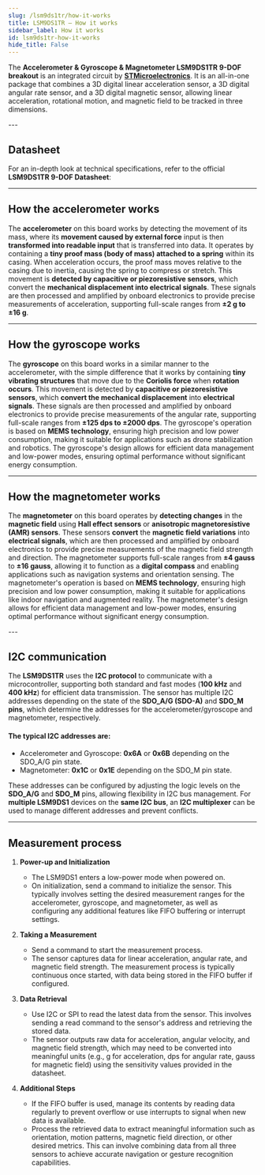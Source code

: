 ```yaml
---
slug: /lsm9ds1tr/how-it-works 
title: LSM9DS1TR – How it works
sidebar_label: How it works
id: lsm9ds1tr-how-it-works 
hide_title: False
---
```


The **Accelerometer & Gyroscope & Magnetometer LSM9DS1TR 9-DOF breakout** is an integrated circuit by [**STMicroelectronics**](https://www.st.com/en/mems-and-sensors/lsm9ds1.html). It is an all-in-one package that combines a 3D digital linear acceleration sensor, a 3D digital angular rate sensor, and a 3D digital magnetic sensor, allowing linear acceleration, rotational motion, and magnetic field to be tracked in three dimensions.

<CenteredImage src="/img/lsm9ds1tr/lsm9ds1tr_chip.png" alt="LSM9DS1 chip on the board" caption="LSM9DS1 chip on the board" width="400px" />
---

## Datasheet

For an in-depth look at technical specifications, refer to the official **LSM9DS1TR 9-DOF Datasheet**:

<QuickLink  
  title="LSM9DS1TR 9-DOF Datasheet"  
  description="Detailed technical documentation for the Accelerometer & Gyroscope & Magnetometer LSM9DS1TR 9-DOF"  
  url="https://soldered.com/productdata/2023/08/Soldered_lsm9ds1_datasheet.pdf"  
/>  

---

## How the accelerometer works  

The **accelerometer** on this board works by detecting the movement of its mass, where its **movement caused by external force** input is then **transformed into readable input** that is transferred into data. It operates by containing a **tiny proof mass (body of mass) attached to a spring** within its casing. When acceleration occurs, the proof mass moves relative to the casing due to inertia, causing the spring to compress or stretch. This movement is **detected by capacitive or piezoresistive sensors**, which convert the **mechanical displacement into electrical signals**. These signals are then processed and amplified by onboard electronics to provide precise measurements of acceleration, supporting full-scale ranges from **±2 g to ±16 g**.

<CenteredImage src="/img/lsm9ds1tr/accelerometer.png" alt="lsm9ds1tr accelerometer" caption="Visual representation of the accelerometer" width="400px" />

---

## How the gyroscope works  

The **gyroscope** on this board works in a similar manner to the accelerometer, with the simple difference that it works by containing **tiny vibrating structures** that move due to the **Coriolis force** when **rotation occurs**. This movement is detected by **capacitive or piezoresistive sensors**, which **convert the mechanical displacement** into **electrical signals**. These signals are then processed and amplified by onboard electronics to provide precise measurements of the angular rate, supporting full-scale ranges from **±125 dps to ±2000 dps**. The gyroscope's operation is based on **MEMS technology**, ensuring high precision and low power consumption, making it suitable for applications such as drone stabilization and robotics. The gyroscope's design allows for efficient data management and low-power modes, ensuring optimal performance without significant energy consumption.

<CenteredImage src="/img/lsm9ds1tr/gyroscope.png" alt="lsm9ds1tr gyroscope" caption="Visual representation of the gyroscope" width="400px" />

---

## How the magnetometer works  

The **magnetometer** on this board operates by **detecting changes** in the **magnetic field** using **Hall effect sensors** or **anisotropic magnetoresistive (AMR) sensors**. These sensors **convert** the **magnetic field variations** into **electrical signals**, which are then processed and amplified by onboard electronics to provide precise measurements of the magnetic field strength and direction. The magnetometer supports full-scale ranges from **±4 gauss** to **±16 gauss**, allowing it to function as a **digital compass** and enabling applications such as navigation systems and orientation sensing. The magnetometer's operation is based on **MEMS technology**, ensuring high precision and low power consumption, making it suitable for applications like indoor navigation and augmented reality. The magnetometer's design allows for efficient data management and low-power modes, ensuring optimal performance without significant energy consumption.

<CenteredImage src="/img/lsm9ds1tr/magnetometer.png" alt="lsm9ds1tr magnetometer" caption="Visual representation of the magnetometer" width="250px" />
---

## I2C communication  

The **LSM9DS1TR** uses the **I2C protocol** to communicate with a microcontroller, supporting both standard and fast modes (**100 kHz** and **400 kHz**) for efficient data transmission. The sensor has multiple I2C addresses depending on the state of the **SDO_A/G (SDO-A)** and **SDO_M pins**, which determine the addresses for the accelerometer/gyroscope and magnetometer, respectively.

#### The typical I2C addresses are:
+ Accelerometer and Gyroscope: **0x6A** or **0x6B** depending on the SDO_A/G pin state.
+ Magnetometer: **0x1C** or **0x1E** depending on the SDO_M pin state.

These addresses can be configured by adjusting the logic levels on the **SDO_A/G** and **SDO_M** pins, allowing flexibility in I2C bus management. For **multiple LSM9DS1** devices on the **same I2C bus**, an **I2C multiplexer** can be used to manage different addresses and prevent conflicts.

---

## Measurement process  

1.  **Power-up and Initialization**
    
    *   The LSM9DS1 enters a low-power mode when powered on.  
    *   On initialization, send a command to initialize the sensor. This typically involves setting the desired measurement ranges for the accelerometer, gyroscope, and magnetometer, as well as configuring any additional features like FIFO buffering or interrupt settings.
        
2.  **Taking a Measurement**
    
    *   Send a command to start the measurement process.   
    *   The sensor captures data for linear acceleration, angular rate, and magnetic field strength. The measurement process is typically continuous once started, with data being stored in the FIFO buffer if configured.
        
3.  **Data Retrieval**
    
    *   Use I2C or SPI to read the latest data from the sensor. This involves sending a read command to the sensor's address and retrieving the stored data.    
    *   The sensor outputs raw data for acceleration, angular velocity, and magnetic field strength, which may need to be converted into meaningful units (e.g., g for acceleration, dps for angular rate, gauss for magnetic field) using the sensitivity values provided in the datasheet.
        
4.  **Additional Steps**
    
    *   If the FIFO buffer is used, manage its contents by reading data regularly to prevent overflow or use interrupts to signal when new data is available.    
    *   Process the retrieved data to extract meaningful information such as orientation, motion patterns, magnetic field direction, or other desired metrics. This can involve combining data from all three sensors to achieve accurate navigation or gesture recognition capabilities.